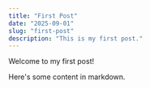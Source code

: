 ```yaml
---
title: "First Post"
date: "2025-09-01"
slug: "first-post"
description: "This is my first post."
---
```


Welcome to my first post!

Here's some content in markdown.

